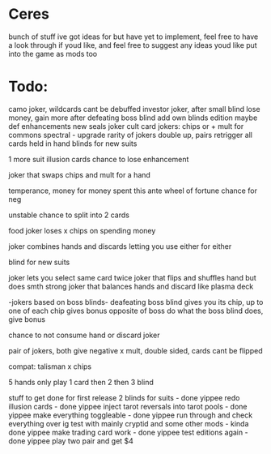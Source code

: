 # Ceres

bunch of stuff ive got ideas for but have yet to implement, feel free to have a look
through if youd like, and feel free to suggest any ideas youd like put into the game
as mods too

# Todo:

camo joker, wildcards cant be debuffed
investor joker, after small blind lose money, gain more after defeating boss blind
add own blinds
edition maybe
def enhancements
new seals
joker cult
card jokers: chips or + mult for commons
spectral - upgrade rarity of jokers
double up, pairs retrigger all cards held in hand
blinds for new suits

1 more suit
illusion cards
chance to lose enhancement

joker that swaps chips and mult for a hand

temperance, money for money spent this ante
wheel of fortune
chance for neg

unstable chance to split into 2 cards

food joker loses x chips on spending money

joker combines hands and discards letting you use either for either

blind for new suits

joker lets you select same card twice
joker that flips and shuffles hand but does smth strong
joker that balances hands and discard like plasma deck

-jokers based on boss blinds-
deafeating boss blind gives you its chip, up to one of each
chip gives bonus opposite of boss
do what the boss blind does, give bonus

chance to not consume hand or discard joker

pair of jokers, both give negative x mult, 
double sided, cards cant be flipped

compat: talisman x chips

5 hands
only play 1 card
then 2 
then 3 blind

stuff to get done for first release
2 blinds for suits - done yippee
redo illusion cards - done yippee
inject tarot reversals into tarot pools - done yippee
make everything toggleable - done yippee
run through and check everything over ig
test with mainly cryptid and some other mods - kinda done yippee
make trading card work - done yippee
test editions again - done yippee
play two pair and get $4

